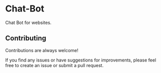 # Chat-Bot

Chat Bot for websites.

## Contributing

Contributions are always welcome!

If you find any issues or have suggestions for improvements, please feel free to create an issue or submit a pull request.
